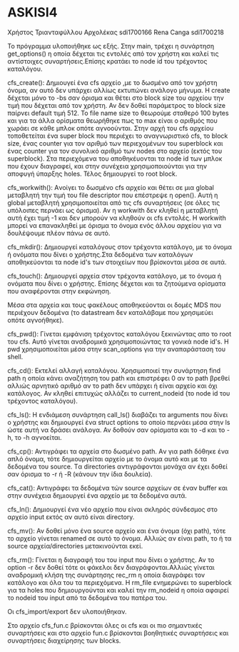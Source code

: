 # ASKISI4
Χρήστος Τριανταφύλλου Αρχολέκας sdi1700166
Rena Canga sdi1700218

Το πρόγραμμα υλοποιήθηκε ως εξής.
Στην main, τρέχει η συνάρτηση get_options() η οποία δέχεται τις εντολές από τον χρήστη και καλεί τις αντίστοιχες συναρτήσεις.Επίσης κρατάει το node id του τρέχοντος καταλόγου.

cfs_create(): Δημιουγεί ένα cfs αρχείο ,με το δωσμένο από τον χρήστη όνομα, αν αυτό δεν υπάρχει αλλίως εκτυπώνει ανάλογο μήνυμα. H create δέχεται μόνο το -bs σαν όρισμα και θέτει στο block size του αρχείου την τιμή που δέχεται από τον χρήστη. Αν δεν δοθεί παράμετρος το block size παίρνει default τιμή 512. To file name size το θεωρούμε σταθερό 100 bytes και για τα άλλα ορίσματα θεωρήθηκε πως το max είναι ο αριθμός που χωράει σε κάθε μπλοκ οπότε αγνοούνται. Στην αρχή του cfs αρχείου τοποθετείται ένα super block που περιέχει το αναγνωριστικό cfs, το block size, ένας counter για τον αριθμό των περιεχομένων του superblock και ένας counter για τον συνολικό αριθμό των nodes στο αρχείο (εκτός του superblock). Στα περιεχόμενα του αποθηκέυονται τα node id των μπλοκ που έχουν διαγραφεί, και στην συνέχεια χρησιμοποιούνται για την αποφυγή ύπαρξης holes.
Τέλος δημιουργεί το root block.

cfs_workwith(): Aνοίγει το δωσμένο cfs αρχείο και θέτει σε μια global μεταβλητή την τιμή του file descriptor που επέστρεψε η open(). Αυτή η global μεταβλητή χρησιμοποιείται από τις cfs συναρτήσεις (σε όλες τις υπόλοιπες περνάει ως όρισμα). Αν η workwith δεν κληθεί η μεταβλητή αυτή έχει τιμή -1 και δεν μπορούν να κληθούν οι cfs εντολές. Η workwith μπορεί να επανακληθεί με όρισμα το όνομα ενός άλλου αρχείου για να δουλέψουμε πλέον πάνω σε αυτό.

cfs_mkdir(): Δημιουργεί καταλόγους στον τρέχοντα κατάλογο, με το όνομα ή ονόματα που δίνει ο χρήστης.Στα δεδομένα των καταλόγων αποθηκεύονται τα node id's των στοιχείων που βρίσκονται μέσα σε αυτά.

cfs_touch(): Δημιουργεί αρχεία στον τρέχοντα κατάλογο, με το όνομα ή ονόματα που δίνει ο χρήστης.
Επίσης δέχεται και τα ζητούμενα ορίσματα που αναφέρονται στην εκφώνηση.

Μέσα στα αρχεία και τους φακέλους αποθηκεύονται οι δομές MDS που περιέχουν δεδομένα (το datastream δεν καταλάβαμε που χρησιμεύει οπότε αγνοήθηκε).

cfs_pwd(): Γίνεται εμφάνιση τρέχοντος καταλόγου ξεκινώντας απο το root του cfs. Αυτό γίνεται αναδρομικά χρησιμοποιώντας τα γονικά node id's. Η pwd χρησιμοποιείται μέσα στην scan_options για την αναπαράσταση του shell.

cfs_cd(): Εκτελεί αλλαγή καταλόγου. Χρησιμοποιεί την συνάρτηση find path η οποία κάνει αναζήτηση του path και επιστρέφει 0 αν το path βρεθεί αλλιώς αρνητικό αριθμό αν το path δεν υπάρχει ή είναι αρχείο και όχι κατάλογος.
Αν κληθεί επιτυχώς αλλάζει το current_nodeid (το node id του τρέχοντος καταλόγου).

cfs_ls(): Η ενδιάμεση συνάρτηση call_ls() διαβάζει τα arguments που δίνει ο χρήστης και δημιουργεί ένα struct options το οποίο περνάει μέσα στην ls ώστε αυτή να δράσει ανάλογα. Αν δοθούν σαν ορίσματα και το -d και το -h, το -h αγνοείται.

cfs_cp(): Αντιγράφει τα αρχεία στο δωσμένο path. Aν για path δόθηκε ένα απλό όνομα, τότε δημιουργείται αρχείο με το όνομα αυτό και με τα δεδομένα του source. Tα directories αντιγράφονται μονάχα αν έχει δοθεί σαν όρισμα το -r ή -R (κάνουν την ίδια δουλεία).

cfs_cat(): Αντιγράφει τα δεδομένα τών source αρχείων σε έναν buffer και στην συνέχεια δημιουργεί ένα αρχείο με τα δεδομένα αυτά.

cfs_ln(): Δημιουργεί ένα νέο αρχείο  που είναι σκληρός σύνδεσμος στο αρχείο input εκτός αν αυτό είναι directory.

cfs_mv(): Αν δοθεί μόνο ένα source αρχείο και ένα όνομα (όχι path), τότε το αρχείο γίνεται renamed σε αυτό το όνομα. Αλλιώς αν είναι path, το ή τα source αρχεία/directories μετακινούνται εκεί.

cfs_rm(): Γίνεται η διαγραφή του του input που δίνει ο χρήστης. Αν το option -r δεν δοθεί τότε οι φάκελοι δεν διαγράφονται.Αλλιώς γίνεται αναδρομική κλήση της συνάρτησης rec_rm η οποία διαγράφει τον κατάλογο και όλα του τα περιεχόμενα. Η rm_file ενημερώνει το superblock για τα holes που δημιουργούνται και καλεί την rm_nodeid η οποία αφαιρεί το nodeid του input από τα δεδομένα του πατέρα του.

Οι cfs_import/export δεν υλοποιήθηκαν.

Στο αρχείο cfs_fun.c βρίσκονται όλες οι cfs και οι πιο σημαντικές συναρτήσεις και στο αρχείο fun.c βρίσκονται βοηθητικές συναρτήσεις και συναρτήσεις διαχείρησης των blocks.  





	


